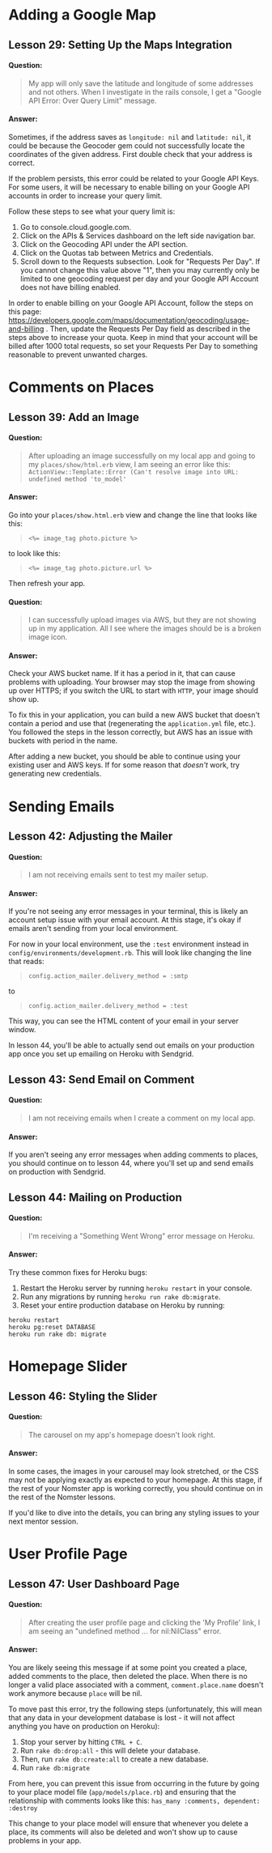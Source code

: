 # Adding a Google Map

## Lesson 29: Setting Up the Maps Integration

#### Question:
> My app will only save the latitude and longitude of some addresses and not others. When I investigate in the rails console, I get a "Google API Error: Over Query Limit" message.

#### Answer:
Sometimes, if the address saves as `longitude: nil` and `latitude: nil`, it could be because the Geocoder gem could not successfully locate the coordinates of the given address. First double check that your address is correct.

If the problem persists, this error could be related to your Google API Keys. For some users, it will be necessary to enable billing on your Google API accounts in order to increase your query limit.

Follow these steps to see what your query limit is:
1) Go to console.cloud.google.com.
2) Click on the APIs & Services dashboard on the left side navigation bar.
3) Click on the Geocoding API under the API section.
4) Click on the Quotas tab between Metrics and Credentials.
5) Scroll down to the Requests subsection. Look for "Requests Per Day". If you cannot change this value above "1", then you may currently only be limited to one geocoding request per day and your Google API Account does not have billing enabled.

In order to enable billing on your Google API Account, follow the steps on this page: https://developers.google.com/maps/documentation/geocoding/usage-and-billing . Then, update the Requests Per Day field as described in the steps above to increase your quota. Keep in mind that your account will be billed after 1000 total requests, so set your Requests Per Day to something reasonable to prevent unwanted charges.

# Comments on Places

## Lesson 39: Add an Image

#### Question:
> After uploading an image successfully on my local app and going to my `places/show/html.erb` view, I am seeing an error like this: `ActionView::Template::Error (Can't resolve image into URL: undefined method 'to_model'`

#### Answer:
Go into your `places/show.html.erb` view and change the line that looks like this:

> `<%= image_tag photo.picture %>`

to look like this:

> `<%= image_tag photo.picture.url %>`

Then refresh your app.

#### Question:
> I can successfully upload images via AWS, but they are not showing up in my application. All I see where the images should be is a broken image icon.

#### Answer:
Check your AWS bucket name. If it has a period in it, that can cause problems with uploading. Your browser may stop the image from showing up over HTTPS; if you switch the URL to start with `HTTP`, your image should show up.

To fix this in your application, you can build a new AWS bucket that doesn't contain a period and use that (regenerating the  `application.yml` file, etc.). You followed the steps in the lesson correctly, but AWS has an issue with buckets with period in the name.

After adding a new bucket, you should be able to continue using your existing user and AWS keys. If for some reason that _doesn't_ work, try generating new credentials.

# Sending Emails

## Lesson 42: Adjusting the Mailer

#### Question:
> I am not receiving emails sent to test my mailer setup.

#### Answer:
If you're not seeing any error messages in your terminal, this is likely an account setup issue with your email account. At this stage, it's okay if emails aren't sending from your local environment.

For now in your local environment, use the `:test` environment instead in `config/environments/development.rb`. This will look like changing the line that reads:

> `config.action_mailer.delivery_method = :smtp`

to

> `config.action_mailer.delivery_method = :test`

This way, you can see the HTML content of your email in your server window.

In lesson 44, you'll be able to actually send out emails on your production app once you set up emailing on Heroku with Sendgrid.

## Lesson 43: Send Email on Comment

#### Question:
> I am not receiving emails when I create a comment on my local app.

#### Answer:
If you aren't seeing any error messages when adding comments to places, you should continue on to lesson 44, where you'll set up and send emails on production with Sendgrid.

## Lesson 44: Mailing on Production

#### Question:
> I'm receiving a "Something Went Wrong" error message on Heroku.

#### Answer:
Try these common fixes for Heroku bugs:
1) Restart the Heroku server by running `heroku restart` in your console.
2) Run any migrations by running `heroku run rake db:migrate`.
3) Reset your entire production database on Heroku by running:
```
heroku restart
heroku pg:reset DATABASE
heroku run rake db: migrate
```

# Homepage Slider

## Lesson 46: Styling the Slider

#### Question:
> The carousel on my app's homepage doesn't look right.

#### Answer:
In some cases, the images in your carousel may look stretched, or the CSS may not be applying exactly as expected to your homepage. At this stage, if the rest of your Nomster app is working correctly, you should continue on in the rest of the Nomster lessons.

If you'd like to dive into the details, you can bring any styling issues to your next mentor session.

# User Profile Page

## Lesson 47: User Dashboard Page

#### Question:
> After creating the user profile page and clicking the 'My Profile' link, I am seeing an "undefined method ... for nil:NilClass" error.

#### Answer:
You are likely seeing this message if at some point you created a place, added comments to the place, then deleted the place. When there is no longer a valid place associated with a comment, `comment.place.name` doesn't work anymore because `place` will be nil.

To move past this error, try the following steps (unfortunately, this will mean that any data in your development database is lost - it will not affect anything you have on production on Heroku):
1) Stop your server by hitting `CTRL + C`.
2) Run `rake db:drop:all` - this will delete your database.
3) Then, run `rake db:create:all` to create a new database.
4) Run `rake db:migrate`

From here, you can prevent this issue from occurring in the future by going to your place model file (`app/models/place.rb`) and ensuring that the relationship with comments looks like this: `has_many :comments, dependent: :destroy`

This change to your place model will ensure that whenever you delete a place, its comments will also be deleted and won't show up to cause problems in your app.
